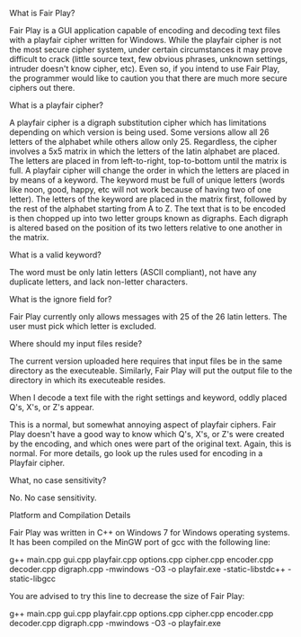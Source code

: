 What is Fair Play?

Fair Play is a GUI application capable of encoding and decoding text files with a playfair cipher written for Windows. While the playfair cipher is not the most secure cipher system, under certain circumstances it may prove difficult to crack (little source text, few obvious phrases, unknown settings, intruder doesn't know cipher, etc). Even so, if you intend to use Fair Play, the programmer would like to caution you that there are much more secure ciphers out there. 

What is a playfair cipher?

A playfair cipher is a digraph substitution cipher which has limitations depending on which version is being used. Some versions allow all 26 letters of the alphabet while others allow only 25. Regardless, the cipher involves a 5x5 matrix in which the letters of the latin alphabet are placed. The letters are placed in from left-to-right, top-to-bottom until the matrix is full. A playfair cipher will change the order in which the letters are placed in by means of a keyword. The keyword must be full of unique letters (words like noon, good, happy, etc will not work because of having two of one letter). The letters of the keyword are placed in the matrix first, followed by the rest of the alphabet starting from A to Z. The text that is to be encoded is then chopped up into two letter groups known as digraphs. Each digraph is altered based on the position of its two letters relative to one another in the matrix.

What is a valid keyword?

The word must be only latin letters (ASCII compliant), not have any duplicate letters, and lack non-letter characters.

What is the ignore field for?

Fair Play currently only allows messages with 25 of the 26 latin letters. The user must pick which letter is excluded.

Where should my input files reside?

The current version uploaded here requires that input files be in the same directory as the executeable. Similarly, Fair Play will put the output file to the directory in which its executeable resides.

When I decode a text file with the right settings and keyword, oddly placed Q's, X's, or Z's appear.

This is a normal, but somewhat annoying aspect of playfair ciphers. Fair Play doesn't have a good way to know which Q's, X's, or Z's were created by the encoding, and which ones were part of the original text. Again, this is normal. For more details, go look up the rules used for encoding in a Playfair cipher.

What, no case sensitivity?

No. No case sensitivity.

Platform and Compilation Details

Fair Play was written in C++ on Windows 7 for Windows operating systems. It has been compiled on the MinGW port of gcc with the following line: 

g++ main.cpp gui.cpp playfair.cpp options.cpp cipher.cpp encoder.cpp decoder.cpp digraph.cpp
 -mwindows -O3 -o playfair.exe -static-libstdc++ -static-libgcc
 
 You are advised to try this line to decrease the size of Fair Play:
 
 g++ main.cpp gui.cpp playfair.cpp options.cpp cipher.cpp encoder.cpp decoder.cpp digraph.cpp
 -mwindows -O3 -o playfair.exe
